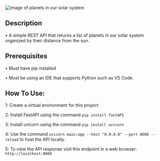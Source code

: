 ![image of planets in our solar system](https://starwalk.space/gallery/images/june-2020-planet-parade-what-is-it-and-how-can-you-see-it/1920x1080.jpg)

## Description
• A simple REST API that returns a list of planets in our solar system organized by their distance from the sun. 

## Prerequisites
• Must have pip installed

• Must be using an IDE that supports Python such as VS Code. 

## How To Use:

1: Create a virtual environment for this project

2: Install FastAPI using the command ``` pip install fastAPI ```

3: Install uvicorn using the command ``` pip install uvicorn ```

4: Use the command ``` uvicorn main:app --host "0.0.0.0" --port 8000 --reload ``` to host the API locally. 

5: To view the API response visit this endpoint in a web browser: ``` http://localhost:8000 ```

